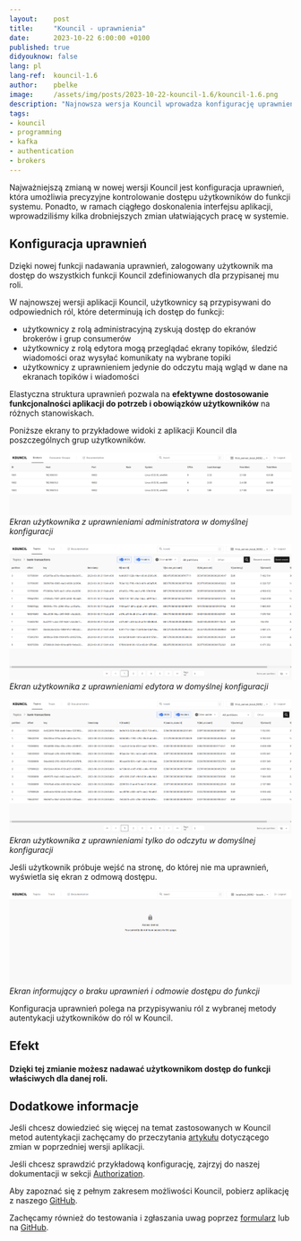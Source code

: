 ```yaml
---
layout:    post
title:     "Kouncil - uprawnienia"
date:      2023-10-22 6:00:00 +0100
published: true
didyouknow: false
lang: pl
lang-ref:  kouncil-1.6
author:    pbelke
image:     /assets/img/posts/2023-10-22-kouncil-1.6/kouncil-1.6.png
description: "Najnowsza wersja Kouncil wprowadza konfigurację uprawnień, umożliwiając precyzyjne kontrolowanie dostępu użytkowników do różnych funkcji systemu."
tags:
- kouncil
- programming
- kafka
- authentication
- brokers
---
```


Najważniejszą zmianą w nowej wersji Kouncil jest konfiguracja uprawnień, która umożliwia precyzyjne kontrolowanie dostępu użytkowników do funkcji systemu. Ponadto, w ramach ciągłego doskonalenia interfejsu aplikacji, wprowadziliśmy kilka drobniejszych zmian ułatwiających pracę w systemie.

## Konfiguracja uprawnień
Dzięki nowej funkcji nadawania uprawnień, zalogowany użytkownik ma dostęp do wszystkich funkcji Kouncil zdefiniowanych dla przypisanej mu roli.

W najnowszej wersji aplikacji Kouncil, użytkownicy są przypisywani do odpowiednich ról, które determinują ich dostęp do funkcji:
* użytkownicy z rolą administracyjną zyskują dostęp do ekranów brokerów i grup consumerów
* użytkownicy z rolą edytora mogą przeglądać ekrany topików, śledzić wiadomości oraz wysyłać komunikaty na wybrane topiki
* użytkownicy z uprawnieniem jedynie do odczytu mają wgląd w dane na ekranach topików i wiadomości

Elastyczna struktura uprawnień pozwala na <b>efektywne dostosowanie funkcjonalności aplikacji do potrzeb i obowiązków użytkowników</b> na różnych stanowiskach.

Poniższe ekrany to przykładowe widoki z aplikacji Kouncil dla poszczególnych grup użytkowników.

![2019-09-05-Kafka-DLQ-Strategy01.png](/assets/img/posts/2023-10-22-kouncil-1.6/kouncil-1.6-1.png)
*Ekran użytkownika z uprawnieniami administratora w domyślnej konfiguracji*

![2019-09-05-Kafka-DLQ-Strategy01.png](/assets/img/posts/2023-10-22-kouncil-1.6/kouncil-1.6-2.png)
*Ekran użytkownika z uprawnieniami edytora w domyślnej konfiguracji*

![2019-09-05-Kafka-DLQ-Strategy01.png](/assets/img/posts/2023-10-22-kouncil-1.6/kouncil-1.6-3.png)
*Ekran użytkownika z uprawnieniami tylko do odczytu w domyślnej konfiguracji*

Jeśli użytkownik próbuje wejść na stronę, do której nie ma uprawnień, wyświetla się ekran z odmową dostępu.

![2019-09-05-Kafka-DLQ-Strategy01.png](/assets/img/posts/2023-10-22-kouncil-1.6/kouncil-1.6-4.png)
*Ekran informujący o braku uprawnień i odmowie dostępu do funkcji*

Konfiguracja uprawnień polega na przypisywaniu ról z wybranej metody autentykacji użytkowników do ról w Kouncil.

## Efekt
#### Dzięki tej zmianie możesz nadawać użytkownikom dostęp do funkcji właściwych dla danej roli.

## Dodatkowe informacje

Jeśli chcesz dowiedzieć się więcej na temat zastosowanych w Kouncil metod autentykacji zachęcamy do przeczytania [artykułu](https://blog.kouncil.io/2023/10/22/kafka-1.5.html) dotyczącego zmian w poprzedniej wersji aplikacji.

Jeśli chcesz sprawdzić przykładową konfigurację, zajrzyj do naszej dokumentacji w sekcji [Authorization](https://docs.kouncil.io/getting-started/deployment#authorization).

Aby zapoznać się z pełnym zakresem możliwości Kouncil, pobierz aplikację z naszego [GitHub](https://github.com/consdata/kouncil).

Zachęcamy również do testowania i zgłaszania uwag poprzez [formularz](https://kouncil.io/contact-us/) lub na [GitHub](https://github.com/consdata/kouncil).


